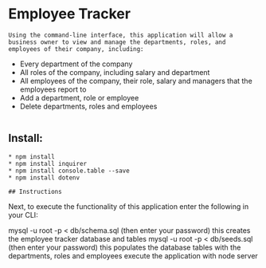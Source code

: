 # Employee Tracker 
`````````````````````````````
Using the command-line interface, this application will allow a business owner to view and manage the departments, roles, and employees of their company, including:
`````````````````````````````
* Every department of the company
* All roles of the company, including salary and department
* All employees of the company, their role, salary and managers that the employees report to
* Add a department, role or employee 
* Delete departments, roles and employees
```````````````
```````````````
## Install: 
````````
* npm install
* npm install inquirer
* npm install console.table --save
* npm install dotenv

## Instructions
```````````````
Next, to execute the functionality of this application enter the following in your CLI:

mysql -u root -p < db/schema.sql (then enter your password)
this creates the employee tracker database and tables
mysql -u root -p < db/seeds.sql (then enter your password)
this populates the database tables with the departments, roles and employees
execute the application with node server

